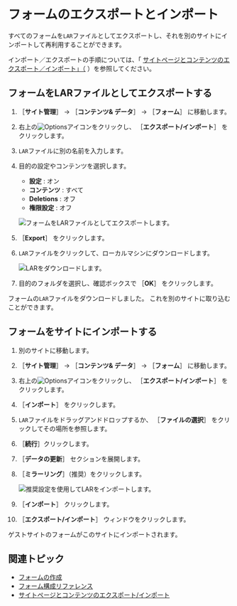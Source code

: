 # フォームのエクスポートとインポート

すべてのフォームを`LAR`ファイルとしてエクスポートし、それを別のサイトにインポートして再利用することができます。

インポート／エクスポートの手順については、「 [サイトページとコンテンツのエクスポート／インポート」（](../../../site-building/sites/exporting-importing-site-pages-and-content.md) ）を参照してください。

## フォームをLARファイルとしてエクスポートする

1. ［**サイト管理**］ &rarr; ［**コンテンツ& データ**］ &rarr; ［**フォーム**］ に移動します。
1. 右上の![Options](../../../images/icon-options.png)アイコンをクリックし、 ［**エクスポート/インポート**］ をクリックします。
1. `LAR`ファイルに別の名前を入力します。
1. 目的の設定やコンテンツを選択します。

    * **設定** : オン
    * **コンテンツ** : すべて
    * **Deletions** : オフ
    * **権限設定** : オフ

    ![フォームをLARファイルとしてエクスポートします。](./exporting-and-importing-forms/images/01.png)

1. ［**Export**］ をクリックします。
1. `LAR`ファイルをクリックして、ローカルマシンにダウンロードします。

    ![LARをダウンロードします。](./exporting-and-importing-forms/images/02.png)

1. 目的のフォルダを選択し、確認ボックスで ［**OK**］ をクリックします。

フォームの`LAR`ファイルをダウンロードしました。 これを別のサイトに取り込むことができます。

## フォームをサイトにインポートする

1. 別のサイトに移動します。
1. ［**サイト管理**］ &rarr; ［**コンテンツ& データ**］ &rarr; ［**フォーム**］ に移動します。
1. 右上の![Options](../../../images/icon-options.png)アイコンをクリックし、 ［**エクスポート/インポート**］ をクリックします。
1. ［**インポート**］ をクリックします。
1. `LAR`ファイルをドラッグアンドドロップするか、 ［**ファイルの選択**］ をクリックしてその場所を参照します。
1. ［**続行**］クリックします。
1. ［**データの更新**］ セクションを展開します。
1. ［**ミラーリング**］（推奨）をクリックします。

   ![推奨設定を使用してLARをインポートします。](./exporting-and-importing-forms/images/03.png)

1. ［**インポート**］ クリックします。
1. ［**エクスポート/インポート**］ ウィンドウをクリックします。

ゲストサイトのフォームがこのサイトにインポートされます。

## 関連トピック

* [フォームの作成](./creating-forms.md)
* [フォーム構成リファレンス](./forms-configuration-reference.md)
* [サイトページとコンテンツのエクスポート/インポート](../../../site-building/sites/exporting-importing-site-pages-and-content.md)
